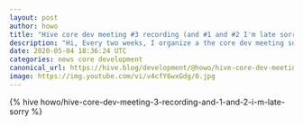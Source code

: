 ```yaml
---
layout: post
author: howo
title: "Hive core dev meeting #3 recording (and #1 and #2 I'm late sorry)"
description: "Hi, Every two weeks, I organize a the core dev meeting so the team can sync and discuss ongoing issues."
date: 2020-05-04 18:36:24 UTC
categories: news core development
canonical_url: https://hive.blog/development/@howo/hive-core-dev-meeting-3-recording-and-1-and-2-i-m-late-sorry
image: https://img.youtube.com/vi/v4cfY6wxGdg/0.jpg
---
```

{% hive howo/hive-core-dev-meeting-3-recording-and-1-and-2-i-m-late-sorry %}
